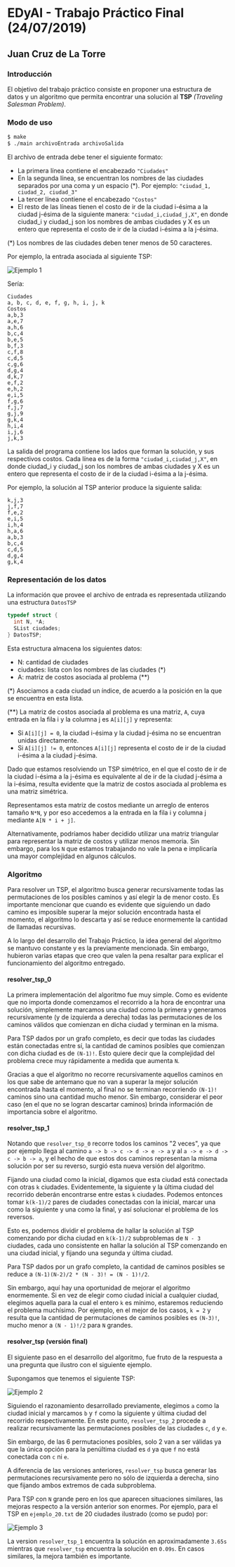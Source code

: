 # EDyAI - Trabajo Práctico Final (24/07/2019)
## Juan Cruz de La Torre

### Introducción

El objetivo del trabajo práctico consiste en proponer una estructura de datos y un algoritmo que permita encontrar una solución al **TSP** _(Traveling Salesman Problem)_.

### Modo de uso

```sh
$ make
$ ./main archivoEntrada archivoSalida
```

El archivo de entrada debe tener el siguiente formato:

- La primera línea contiene el encabezado `"Ciudades"`
- En la segunda línea, se encuentran los nombres de las ciudades separados por una coma y un espacio (*). Por ejemplo: `"ciudad_1, ciudad_2, ciudad_3"`
- La tercer línea contiene el encabezado `"Costos"`
- El resto de las líneas tienen el costo de ir de la ciudad i-ésima a la ciudad j-ésima de la siguiente manera: `"ciudad_i,ciudad_j,X"`, en donde ciudad_i y ciudad_j son los nombres de ambas ciudades y X es un entero que representa el costo de ir de la ciudad i-ésima a la j-ésima.

(*) Los nombres de las ciudades deben tener menos de 50 caracteres.

Por ejemplo, la entrada asociada al siguiente TSP:

![Ejemplo 1](img/ejemplo_1.png)

Sería:

```
Ciudades
a, b, c, d, e, f, g, h, i, j, k
Costos
a,b,3
a,e,7
a,h,6
b,c,4
b,e,5
b,f,3
c,f,8
c,d,5
c,g,6
d,g,4
d,k,7
e,f,2
e,h,2
e,i,5
f,g,6
f,j,7
g,j,9
g,k,4
h,i,4
i,j,6
j,k,3
```

La salida del programa contiene los lados que forman la solución, y sus respectivos costos. Cada línea es de la forma `"ciudad_i,ciudad_j,X"`, en donde ciudad_i y ciudad_j son los nombres de ambas ciudades y X es un entero que representa el costo de ir de la ciudad i-ésima a la j-ésima.

Por ejemplo, la solución al TSP anterior produce la siguiente salida:

```
k,j,3
j,f,7
f,e,2
e,i,5
i,h,4
h,a,6
a,b,3
b,c,4
c,d,5
d,g,4
g,k,4
```


### Representación de los datos

La información que provee el archivo de entrada es representada utilizando una estructura `DatosTSP`

```c
typedef struct {
  int N, *A;
  SList ciudades;
} DatosTSP;
```

Esta estructura almacena los siguientes datos:

- N: cantidad de ciudades
- ciudades: lista con los nombres de las ciudades (*)
- A: matriz de costos asociada al problema (**)

(*) Asociamos a cada ciudad un índice, de acuerdo a la posición en la que se encuentra en esta lista.

(**) La matriz de costos asociada al problema es una matriz, `A`, cuya entrada en la fila i y la columna j es `A[i][j]` y representa:
  - Si `A[i][j] = 0`, la ciudad i-ésima y la ciudad j-ésima no se encuentran unidas directamente.
  - Si `A[i][j] != 0`, entonces `A[i][j]` representa el costo de ir de la ciudad i-ésima a la ciudad j-ésima.

Dado que estamos resolviendo un TSP simétrico, en el que el costo de ir de la ciudad i-ésima a la j-ésima es equivalente al de ir de la ciudad j-ésima a la i-ésima, resulta evidente que la matriz de costos asociada al problema es una matriz simétrica.

Representamos esta matriz de costos mediante un arreglo de enteros tamaño `N*N`, y por eso accedemos a la entrada en la fila i y columna j mediante `A[N * i + j]`.

Alternativamente, podríamos haber decidido utilizar una matriz triangular para representar la matriz de costos y utilizar menos memoria. Sin embargo, para los `N` que estamos trabajando no vale la pena e implicaría una mayor complejidad en algunos cálculos.

### Algoritmo

Para resolver un TSP, el algoritmo busca generar recursivamente todas las permutaciones de los posibles caminos y así elegir la de menor costo. Es importante mencionar que cuando es evidente que siguiendo un dado camino es imposible superar la mejor solución encontrada hasta el momento, el algoritmo lo descarta y así se reduce enormemente la cantidad de llamadas recursivas.

A lo largo del desarrollo del Trabajo Práctico, la idea general del algoritmo se mantuvo constante y es la previamente mencionada. Sin embargo, hubieron varias etapas que creo que valen la pena resaltar para explicar el funcionamiento del algoritmo entregado.

#### resolver_tsp_0

La primera implementación del algoritmo fue muy simple. Como es evidente que no importa donde comenzamos el recorrido a la hora de encontrar una solución, simplemente marcamos una ciudad como la primera y generamos recursivamente (y de izquierda a derecha) todas las permutaciones de los caminos válidos que comienzan en dicha ciudad y terminan en la misma.

Para TSP dados por un grafo completo, es decir que todas las ciudades están conectadas entre sí, la cantidad de caminos posibles que comienzan con dicha ciudad es de `(N-1)!`. Esto quiere decir que la complejidad del problema crece muy rápidamente a medida que aumenta `N`.

Gracias a que el algoritmo no recorre recursivamente aquellos caminos en los que sabe de antemano que no van a superar la mejor solución encontrada hasta el momento, al final no se terminan recorriendo `(N-1)!` caminos sino una cantidad mucho menor. Sin embargo, considerar el peor caso (en el que no se logran descartar caminos) brinda información de importancia sobre el algoritmo.

#### resolver_tsp_1

Notando que `resolver_tsp_0` recorre todos los caminos "2 veces", ya que por ejemplo llega al camino `a -> b -> c -> d -> e -> a` y al `a -> e -> d -> c -> b -> a`, y el hecho de que estos dos caminos representan la misma solución por ser su reverso, surgió esta nueva versión del algoritmo.

Fijando una ciudad como la inicial, digamos que esta ciudad está conectada con otras `k` ciudades. Evidentemente, la siguiente y la última ciudad del recorrido deberán encontrarse entre estas `k` ciudades. Podemos entonces tomar `k(k-1)/2` pares de ciudades conectadas con la inicial, marcar una como la siguiente y una como la final, y así solucionar el problema de los reversos.

Esto es, podemos dividir el problema de hallar la solución al TSP comenzando por dicha ciudad en `k(k-1)/2` subproblemas de `N - 3` ciudades, cada uno consistente en hallar la solución al TSP comenzando en una ciudad inicial, y fijando una segunda y última ciudad.

Para TSP dados por un grafo completo, la cantidad de caminos posibles se reduce a `(N-1)(N-2)/2 * (N - 3)! = (N - 1)!/2`.

Sin embargo, aquí hay una oportunidad de mejorar el algoritmo enormemente. Si en vez de elegir como ciudad inicial a cualquier ciudad, elegimos aquella para la cual el entero `k` es mínimo, estaremos reduciendo el problema muchísimo. Por ejemplo, en el mejor de los casos, `k = 2` y resulta que la cantidad de permutaciones de caminos posibles es `(N-3)!`, mucho menor a `(N - 1)!/2` para `N` grandes.

#### resolver_tsp (versión final)

El siguiente paso en el desarrollo del algoritmo, fue fruto de la respuesta a una pregunta que ilustro con el siguiente ejemplo.

Supongamos que tenemos el siguiente TSP:

![Ejemplo 2](img/ejemplo_2.png)

Siguiendo el razonamiento desarrollado previamente, elegimos `a` como la ciudad inicial y marcamos `b` y `f` como la siguiente y última ciudad del recorrido respectivamente. En este punto, `resolver_tsp_2` procede a realizar recursivamente las permutaciones posibles de las ciudades `c`, `d` y `e`.

Sin embargo, de las 6 permutaciones posibles, solo 2 van a ser válidas ya que la única opción para la penúltima ciudad es `d` ya que `f` no está conectada con `c` ni `e`.

A diferencia de las versiones anteriores, `resolver_tsp` busca generar las permutaciones recursivamente pero no sólo de izquierda a derecha, sino que fijando ambos extremos de cada subproblema.

Para TSP con `N` grande pero en los que aparecen situaciones similares, las mejoras respecto a la versión anterior son enormes. Por ejemplo, para el TSP en `ejemplo_20.txt` de 20 ciudades ilustrado (como se pudo) por:

![Ejemplo 3](img/ejemplo_3.png)

La version `resolver_tsp_1` encuentra la solución en aproximadamente `3.65s` mientras que `resolver_tsp` encuentra la solución en `0.09s`. En casos similares, la mejora también es importante.

